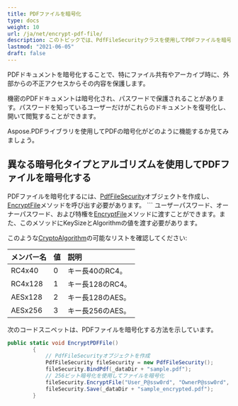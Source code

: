 ```yaml
---
title: PDFファイルを暗号化
type: docs
weight: 10
url: /ja/net/encrypt-pdf-file/
description: このトピックでは、PdfFileSecurityクラスを使用してPDFファイルを暗号化する方法について説明します。
lastmod: "2021-06-05"
draft: false
---
```


PDFドキュメントを暗号化することで、特にファイル共有やアーカイブ時に、外部からの不正アクセスからその内容を保護します。

機密のPDFドキュメントは暗号化され、パスワードで保護されることがあります。パスワードを知っているユーザーだけがこれらのドキュメントを復号化し、開いて閲覧することができます。

Aspose.PDFライブラリを使用してPDFの暗号化がどのように機能するか見てみましょう。

## 異なる暗号化タイプとアルゴリズムを使用してPDFファイルを暗号化する

PDFファイルを暗号化するには、[PdfFileSecurity](https://reference.aspose.com/pdf/net/aspose.pdf.facades/pdffilesecurity)オブジェクトを作成し、[EncryptFile](https://reference.aspose.com/pdf/net/aspose.pdf.facades/pdffilesecurity/methods/encryptfile)メソッドを呼び出す必要があります。 ```
ユーザーパスワード、オーナーパスワード、および特権を[EncryptFile](https://reference.aspose.com/pdf/net/aspose.pdf.facades/pdffilesecurity/methods/encryptfile)メソッドに渡すことができます。また、このメソッドにKeySizeとAlgorithmの値を渡す必要があります。

このような[CryptoAlgorithm](https://reference.aspose.com/pdf/net/aspose.pdf/cryptoalgorithm)の可能なリストを確認してください:

|**メンバー名**|**値**|**説明**|
| :- | :- | :- |
|RC4x40|0|キー長40のRC4。|
|RC4x128|1|キー長128のRC4。|
|AESx128|2|キー長128のAES。|
|AESx256|3|キー長256のAES。|

次のコードスニペットは、PDFファイルを暗号化する方法を示しています。

```csharp
public static void EncryptPDFFile()
        {
            // PdfFileSecurityオブジェクトを作成
            PdfFileSecurity fileSecurity = new PdfFileSecurity();
            fileSecurity.BindPdf(_dataDir + "sample.pdf");
            // 256ビット暗号化を使用してファイルを暗号化
            fileSecurity.EncryptFile("User_P@ssw0rd", "OwnerP@ssw0rd", DocumentPrivilege.Print, KeySize.x256, Algorithm.AES);
            fileSecurity.Save(_dataDir + "sample_encrypted.pdf");
        }
```
```